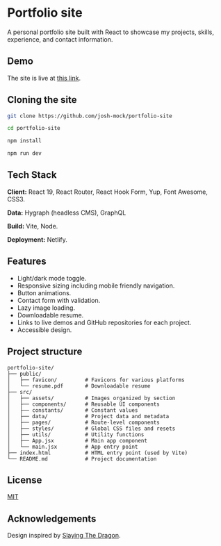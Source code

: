# Portfolio site

A personal portfolio site built with React to showcase my projects, skills, experience, and contact information.

## Demo

The site is live at [this link](https://josh-mock.com).

## Cloning the site

```bash
git clone https://github.com/josh-mock/portfolio-site

cd portfolio-site

npm install

npm run dev
```

## Tech Stack

**Client:** React 19, React Router, React Hook Form, Yup, Font Awesome, CSS3.

**Data:** Hygraph (headless CMS), GraphQL

**Build:** Vite, Node.

**Deployment:** Netlify.

## Features

- Light/dark mode toggle.
- Responsive sizing including mobile friendly navigation.
- Button animations.
- Contact form with validation.
- Lazy image loading.
- Downloadable resume.
- Links to live demos and GitHub repositories for each project.
- Accessible design.

## Project structure

```
portfolio-site/
├── public/
│   ├── favicon/         # Favicons for various platforms
│   └── resume.pdf       # Downloadable resume
├── src/
│   ├── assets/          # Images organized by section
│   ├── components/      # Reusable UI components
│   ├── constants/       # Constant values
│   ├── data/            # Project data and metadata
│   ├── pages/           # Route-level components
│   ├── styles/          # Global CSS files and resets
│   ├── utils/           # Utility functions
│   ├── App.jsx          # Main app component
│   └── main.jsx         # App entry point
├── index.html           # HTML entry point (used by Vite)
└── README.md            # Project documentation
```

## License

[MIT](https://choosealicense.com/licenses/mit/)

## Acknowledgements

Design inspired by [Slaying The Dragon](https://www.youtube.com/watch?v=dLDn_k8GmaU&ab_channel=SlayingTheDragon).
